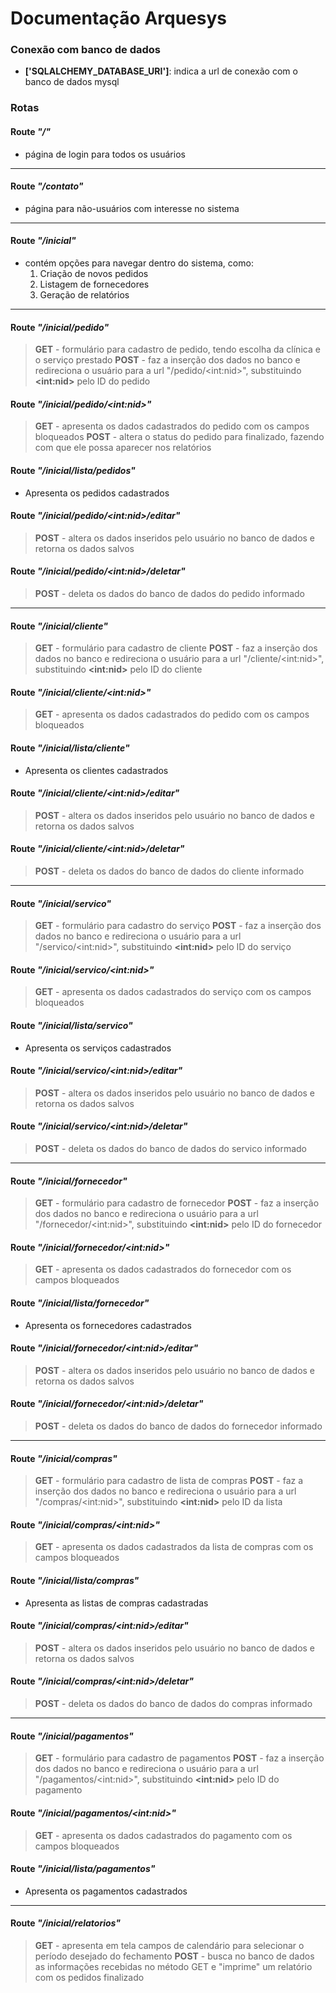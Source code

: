 # Documentação Arquesys

### Conexão com banco de dados
- **['SQLALCHEMY_DATABASE_URI']**: indica a url de conexão com o banco de dados mysql

### Rotas

#### Route _"/"_
- página de login para todos os usuários
---
#### Route _"/contato"_
- página para não-usuários com interesse no sistema
---
#### Route _"/inicial"_
- contém opções para navegar dentro do sistema, como:
  1. Criação de novos pedidos
  2. Listagem de fornecedores
  3. Geração de relatórios
---
#### Route _"/inicial/pedido"_
>    **GET**
     - formulário para cadastro de pedido, tendo escolha da clínica e o serviço prestado
    **POST**
     - faz a inserção dos dados no banco e redireciona o usuário para a url "/pedido/<int\:nid>", substituindo **<int\:nid>** pelo ID do pedido

#### Route _"/inicial/pedido/<int\:nid>"_
>    **GET**
     - apresenta os dados cadastrados do pedido com os campos bloqueados
    **POST**
     - altera o status do pedido para finalizado, fazendo com que ele possa aparecer nos relatórios

#### Route _"/inicial/lista/pedidos"_
- Apresenta os pedidos cadastrados

#### Route _"/inicial/pedido/<int\:nid>/editar"_
>    **POST**
     - altera os dados inseridos pelo usuário no banco de dados e retorna os dados salvos

#### Route _"/inicial/pedido/<int\:nid>/deletar"_
>    **POST**
     - deleta os dados do banco de dados do pedido informado
---
#### Route _"/inicial/cliente"_
>    **GET**
     - formulário para cadastro de cliente
     **POST**
     - faz a inserção dos dados no banco e redireciona o usuário para a url "/cliente/<int\:nid>", substituindo **<int\:nid>** pelo ID do cliente

#### Route _"/inicial/cliente/<int\:nid>"_
>    **GET**
     - apresenta os dados cadastrados do pedido com os campos bloqueados
     
#### Route _"/inicial/lista/cliente"_
- Apresenta os clientes cadastrados

#### Route _"/inicial/cliente/<int\:nid>/editar"_
>    **POST**
     - altera os dados inseridos pelo usuário no banco de dados e retorna os dados salvos

#### Route _"/inicial/cliente/<int\:nid>/deletar"_
>    **POST**
     - deleta os dados do banco de dados do cliente informado
---
#### Route _"/inicial/servico"_
>    **GET**
     - formulário para cadastro do serviço
     **POST**
     - faz a inserção dos dados no banco e redireciona o usuário para a url "/servico/<int\:nid>", substituindo **<int\:nid>** pelo ID do serviço

#### Route _"/inicial/servico/<int\:nid>"_
>    **GET**
     - apresenta os dados cadastrados do serviço com os campos bloqueados

#### Route _"/inicial/lista/servico"_
- Apresenta os serviços cadastrados

#### Route _"/inicial/servico/<int\:nid>/editar"_
>    **POST**
     - altera os dados inseridos pelo usuário no banco de dados e retorna os dados salvos

#### Route _"/inicial/servico/<int\:nid>/deletar"_
>    **POST**
     - deleta os dados do banco de dados do servico informado
---
#### Route _"/inicial/fornecedor"_
>    **GET**
     - formulário para cadastro de fornecedor
     **POST**
     - faz a inserção dos dados no banco e redireciona o usuário para a url "/fornecedor/<int\:nid>", substituindo **<int\:nid>** pelo ID do fornecedor

#### Route _"/inicial/fornecedor/<int\:nid>"_
>    **GET**
     - apresenta os dados cadastrados do fornecedor com os campos bloqueados

#### Route _"/inicial/lista/fornecedor"_
- Apresenta os fornecedores cadastrados

#### Route _"/inicial/fornecedor/<int\:nid>/editar"_
>    **POST**
     - altera os dados inseridos pelo usuário no banco de dados e retorna os dados salvos

#### Route _"/inicial/fornecedor/<int\:nid>/deletar"_
>    **POST**
     - deleta os dados do banco de dados do fornecedor informado
---
#### Route _"/inicial/compras"_
>    **GET**
     - formulário para cadastro de lista de compras
     **POST**
     - faz a inserção dos dados no banco e redireciona o usuário para a url "/compras/<int\:nid>", substituindo **<int\:nid>** pelo ID da lista

#### Route _"/inicial/compras/<int\:nid>"_
>    **GET**
     - apresenta os dados cadastrados da lista de compras com os campos bloqueados

#### Route _"/inicial/lista/compras"_
- Apresenta as listas de compras cadastradas

#### Route _"/inicial/compras/<int\:nid>/editar"_
>    **POST**
     - altera os dados inseridos pelo usuário no banco de dados e retorna os dados salvos

#### Route _"/inicial/compras/<int\:nid>/deletar"_
>    **POST**
     - deleta os dados do banco de dados do compras informado
---
#### Route _"/inicial/pagamentos"_
>    **GET**
     - formulário para cadastro de pagamentos
     **POST**
     - faz a inserção dos dados no banco e redireciona o usuário para a url "/pagamentos/<int\:nid>", substituindo **<int\:nid>** pelo ID do pagamento

#### Route _"/inicial/pagamentos/<int\:nid>"_
>    **GET**
     - apresenta os dados cadastrados do pagamento com os campos bloqueados

#### Route _"/inicial/lista/pagamentos"_
- Apresenta os pagamentos cadastrados
---
#### Route _"/inicial/relatorios"_
>    **GET**
     - apresenta em tela campos de calendário para selecionar o período desejado do fechamento
     **POST**
     - busca no banco de dados as informações recebidas no método GET e "imprime" um relatório com os pedidos finalizado
